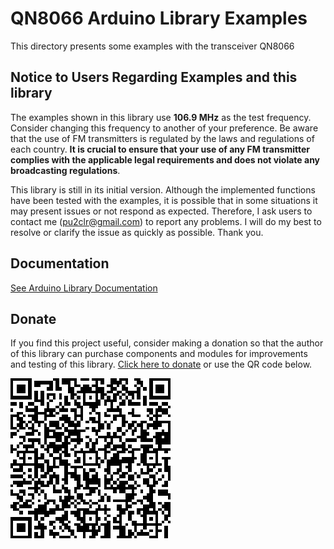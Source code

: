 # QN8066 Arduino Library Examples 


This directory presents some examples with the transceiver QN8066 


## Notice to Users Regarding Examples and this library

The examples shown in this library use **106.9 MHz** as the test frequency. Consider changing this frequency to another of your preference. Be aware that the use of FM transmitters is regulated by the laws and regulations of each country. **It is crucial to ensure that your use of any FM transmitter complies with the applicable legal requirements and does not violate any broadcasting regulations**.


This library is still in its initial version. Although the implemented functions have been tested with the examples, it is possible that in some situations it may present issues or not respond as expected. Therefore, I ask users to contact me (pu2clr@gmail.com) to report any problems. I will do my best to resolve or clarify the issue as quickly as possible. Thank you.



## Documentation 

[See Arduino Library Documentation](https://pu2clr.github.io/QN8066/extras/apidoc/html/index.html)


## Donate 

If you find this project useful, consider making a donation so that the author of this library can purchase components and modules for improvements and testing of this library. [Click here to donate](https://www.paypal.com/donate/?business=LLV4PHKTXC4JW&no_recurring=0&item_name=Consider+making+a+donation.+So%2C+I+can+purchase+components+and+modules+for+improvements+and+testing+of+this+library.&currency_code=USD) or use the QR code below.


![Donate](../extras/images/QR_Code.png) 